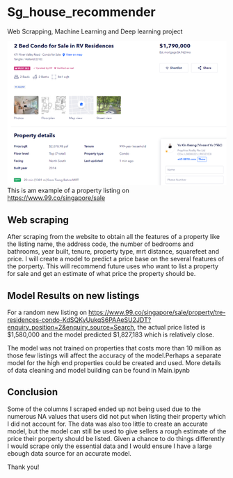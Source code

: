 # Sg_house_recommender
Web Scrapping, Machine Learning and Deep learning project

![X-ray image example](https://github.com/ChangeCourse1997/Sg_house_recommender/blob/main/test.png?raw=true)
This is am example of a property listing on https://www.99.co/singapore/sale

## Web scraping

After scraping from the website to obtain all the features of a property like  the listing name, the address code, the number of bedrooms and bathrooms, year built, tenure, property type, mrt distance, squarefeet and price. I will create a model to predict a price base on the several features of the porperty. This will recommend future uses who want to list a property for sale and get an estimate of what price the property should be.

## Model Results on new listings 

For a random new listing on https://www.99.co/singapore/sale/property/tre-residences-condo-KdSQKyUukqS6PAAeSU2JDT?enquiry_position=2&enquiry_source=Search, the actual price listed is $1,580,000 and the model predicted $1,827,183 which is relatively close.


The model was not trained on properties that costs more than 10 million as those few listings will affect the accuracy of the model.Perhaps a separate model for the high end properties could be created and used. More details of data cleaning and model building can be found in Main.ipynb

## Conclusion

Some of the columns I scraped ended up not being used due to the numerous NA values that users did not put when listing their property which I did not account for. The data was also too little to create an accurate model, but the model can still be used to give sellers a rough estimate of the price their porperty should be listed. Given a chance to do things differently I would scrape only the essential data and I would ensure I have a large ebough data source for an accurate model.

Thank you!
